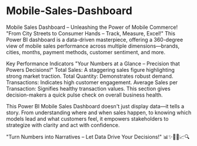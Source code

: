 # Mobile-Sales-Dashboard
Mobile Sales Dashboard – Unleashing the Power of Mobile Commerce! "From City Streets to Consumer Hands – Track, Measure, Excel!"  This Power BI dashboard is a data-driven masterpiece, offering a 360-degree view of mobile sales performance across multiple dimensions—brands, cities, months, payment methods, customer sentiment, and more.

 Key Performance Indicators
 "Your Numbers at a Glance – Precision that Powers Decisions!"
  Total Sales: A staggering sales figure highlighting strong market traction.
  Total Quantity: Demonstrates robust demand.
  Transactions: Indicates high customer engagement.
  Average Sales per Transaction: Signifies healthy transaction values. 
  This section gives decision-makers a quick pulse check on overall business health.

This Power BI Mobile Sales Dashboard doesn't just display data—it tells a story. From understanding where and when sales happen, to knowing which models lead and what customers feel, it empowers stakeholders to strategize with clarity and act with confidence.

"Turn Numbers into Narratives – Let Data Drive Your Decisions!"
📊✨📱💡📈🔍
